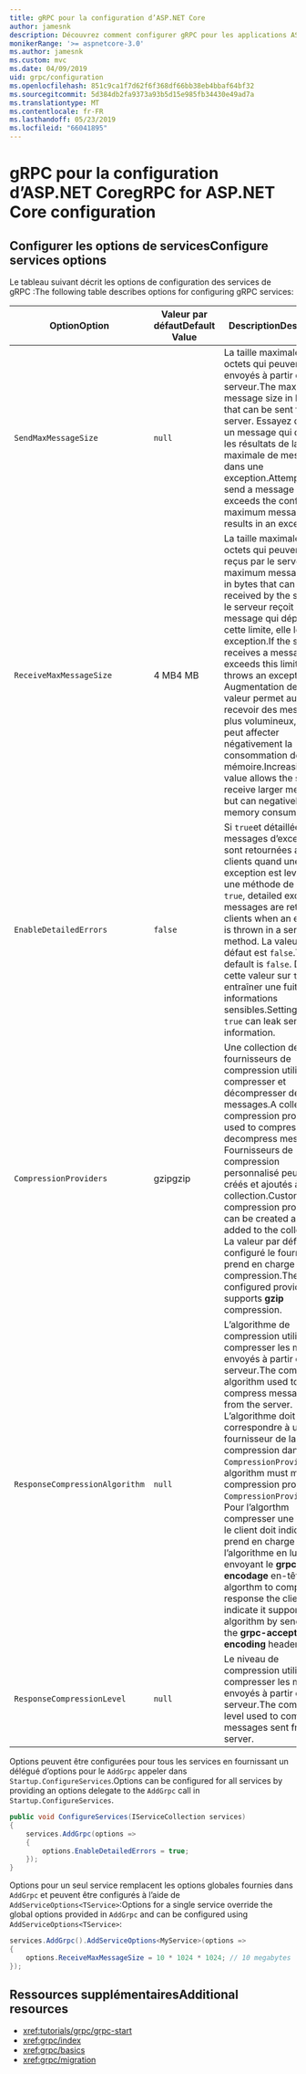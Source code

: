 ```yaml
---
title: gRPC pour la configuration d’ASP.NET Core
author: jamesnk
description: Découvrez comment configurer gRPC pour les applications ASP.NET Core.
monikerRange: '>= aspnetcore-3.0'
ms.author: jamesnk
ms.custom: mvc
ms.date: 04/09/2019
uid: grpc/configuration
ms.openlocfilehash: 851c9ca1f7d62f6f368df66bb38eb4bbaf64bf32
ms.sourcegitcommit: 5d384db2fa9373a93b5d15e985fb34430e49ad7a
ms.translationtype: MT
ms.contentlocale: fr-FR
ms.lasthandoff: 05/23/2019
ms.locfileid: "66041895"
---
```

# <a name="grpc-for-aspnet-core-configuration"></a><span data-ttu-id="c883b-103">gRPC pour la configuration d’ASP.NET Core</span><span class="sxs-lookup"><span data-stu-id="c883b-103">gRPC for ASP.NET Core configuration</span></span>

## <a name="configure-services-options"></a><span data-ttu-id="c883b-104">Configurer les options de services</span><span class="sxs-lookup"><span data-stu-id="c883b-104">Configure services options</span></span>

<span data-ttu-id="c883b-105">Le tableau suivant décrit les options de configuration des services de gRPC :</span><span class="sxs-lookup"><span data-stu-id="c883b-105">The following table describes options for configuring gRPC services:</span></span>

| <span data-ttu-id="c883b-106">Option</span><span class="sxs-lookup"><span data-stu-id="c883b-106">Option</span></span> | <span data-ttu-id="c883b-107">Valeur par défaut</span><span class="sxs-lookup"><span data-stu-id="c883b-107">Default Value</span></span> | <span data-ttu-id="c883b-108">Description</span><span class="sxs-lookup"><span data-stu-id="c883b-108">Description</span></span> |
| ------ | ------------- | ----------- |
| `SendMaxMessageSize` | `null` | <span data-ttu-id="c883b-109">La taille maximale en octets qui peuvent être envoyés à partir du serveur.</span><span class="sxs-lookup"><span data-stu-id="c883b-109">The maximum message size in bytes that can be sent from the server.</span></span> <span data-ttu-id="c883b-110">Essayez d’envoyer un message qui dépasse les résultats de la taille maximale de message dans une exception.</span><span class="sxs-lookup"><span data-stu-id="c883b-110">Attempting to send a message that exceeds the configured maximum message size results in an exception.</span></span> |
| `ReceiveMaxMessageSize` | <span data-ttu-id="c883b-111">4 MB</span><span class="sxs-lookup"><span data-stu-id="c883b-111">4 MB</span></span> | <span data-ttu-id="c883b-112">La taille maximale en octets qui peuvent être reçus par le serveur.</span><span class="sxs-lookup"><span data-stu-id="c883b-112">The maximum message size in bytes that can be received by the server.</span></span> <span data-ttu-id="c883b-113">Si le serveur reçoit un message qui dépasse cette limite, elle lève une exception.</span><span class="sxs-lookup"><span data-stu-id="c883b-113">If the server receives a message that exceeds this limit, it throws an exception.</span></span> <span data-ttu-id="c883b-114">Augmentation de cette valeur permet au serveur recevoir des messages plus volumineux, mais peut affecter négativement la consommation de mémoire.</span><span class="sxs-lookup"><span data-stu-id="c883b-114">Increasing this value allows the server to receive larger messages, but can negatively impact memory consumption.</span></span> |
| `EnableDetailedErrors` | `false` | <span data-ttu-id="c883b-115">Si `true`et détaillée des messages d’exception sont retournées aux clients quand une exception est levée dans une méthode de service.</span><span class="sxs-lookup"><span data-stu-id="c883b-115">If `true`, detailed exception messages are returned to clients when an exception is thrown in a service method.</span></span> <span data-ttu-id="c883b-116">La valeur par défaut est `false`.</span><span class="sxs-lookup"><span data-stu-id="c883b-116">The default is `false`.</span></span> <span data-ttu-id="c883b-117">Définir cette valeur sur `true` peut entraîner une fuite des informations sensibles.</span><span class="sxs-lookup"><span data-stu-id="c883b-117">Setting this to `true` can leak sensitive information.</span></span> |
| `CompressionProviders` | <span data-ttu-id="c883b-118">gzip</span><span class="sxs-lookup"><span data-stu-id="c883b-118">gzip</span></span> | <span data-ttu-id="c883b-119">Une collection de fournisseurs de compression utilisé pour compresser et décompresser des messages.</span><span class="sxs-lookup"><span data-stu-id="c883b-119">A collection of compression providers used to compress and decompress messages.</span></span> <span data-ttu-id="c883b-120">Fournisseurs de compression personnalisé peuvent être créés et ajoutés à la collection.</span><span class="sxs-lookup"><span data-stu-id="c883b-120">Custom compression providers can be created and added to the collection.</span></span> <span data-ttu-id="c883b-121">La valeur par défaut configuré le fournisseur prend en charge **gzip** la compression.</span><span class="sxs-lookup"><span data-stu-id="c883b-121">The default configured provider supports **gzip** compression.</span></span> |
| `ResponseCompressionAlgorithm` | `null` | <span data-ttu-id="c883b-122">L’algorithme de compression utilisé pour compresser les messages envoyés à partir du serveur.</span><span class="sxs-lookup"><span data-stu-id="c883b-122">The compression algorithm used to compress messages sent from the server.</span></span> <span data-ttu-id="c883b-123">L’algorithme doit correspondre à un fournisseur de la compression dans `CompressionProviders`.</span><span class="sxs-lookup"><span data-stu-id="c883b-123">The algorithm must match a compression provider in `CompressionProviders`.</span></span> <span data-ttu-id="c883b-124">Pour l’algorthm compresser une réponse le client doit indiquer qu’il prend en charge l’algorithme en lui envoyant le **grpc-encodage** en-tête.</span><span class="sxs-lookup"><span data-stu-id="c883b-124">For the algorthm to compress a response the client must indicate it supports the algorithm by sending it in the **grpc-accept-encoding** header.</span></span> |
| `ResponseCompressionLevel` | `null` | <span data-ttu-id="c883b-125">Le niveau de compression utilisé pour compresser les messages envoyés à partir du serveur.</span><span class="sxs-lookup"><span data-stu-id="c883b-125">The compress level used to compress messages sent from the server.</span></span> |

<span data-ttu-id="c883b-126">Options peuvent être configurées pour tous les services en fournissant un délégué d’options pour le `AddGrpc` appeler dans `Startup.ConfigureServices`.</span><span class="sxs-lookup"><span data-stu-id="c883b-126">Options can be configured for all services by providing an options delegate to the `AddGrpc` call in `Startup.ConfigureServices`.</span></span>

```csharp
public void ConfigureServices(IServiceCollection services)
{
    services.AddGrpc(options =>
    {
        options.EnableDetailedErrors = true;
    });
}
```

<span data-ttu-id="c883b-127">Options pour un seul service remplacent les options globales fournies dans `AddGrpc` et peuvent être configurés à l’aide de `AddServiceOptions<TService>`:</span><span class="sxs-lookup"><span data-stu-id="c883b-127">Options for a single service override the global options provided in `AddGrpc` and can be configured using `AddServiceOptions<TService>`:</span></span>

```csharp
services.AddGrpc().AddServiceOptions<MyService>(options =>
{
    options.ReceiveMaxMessageSize = 10 * 1024 * 1024; // 10 megabytes
});
```

## <a name="additional-resources"></a><span data-ttu-id="c883b-128">Ressources supplémentaires</span><span class="sxs-lookup"><span data-stu-id="c883b-128">Additional resources</span></span>

* <xref:tutorials/grpc/grpc-start>
* <xref:grpc/index>
* <xref:grpc/basics>
* <xref:grpc/migration>
